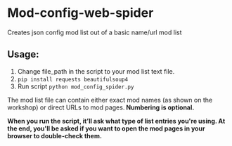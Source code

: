 # Mod-config-web-spider
Creates json config mod list out of a basic name/url mod list

## Usage:
1. Change file_path in the script to your mod list text file.
2. `pip install requests beautifulsoup4`
3. Run script `python mod_config_spider.py`


The mod list file can contain either exact mod names (as shown on the workshop) or direct URLs to mod pages.<b>
Numbering is optional.

When you run the script, it’ll ask what type of list entries you're using.<b>
At the end, you'll be asked if you want to open the mod pages in your browser to double-check them.
